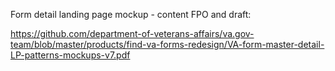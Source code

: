 Form detail landing page mockup - content FPO and draft:

https://github.com/department-of-veterans-affairs/va.gov-team/blob/master/products/find-va-forms-redesign/VA-form-master-detail-LP-patterns-mockups-v7.pdf
